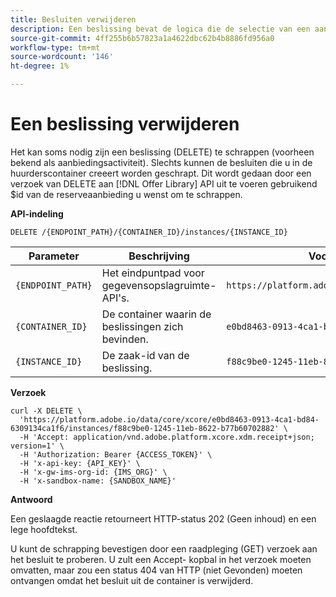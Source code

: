 ```yaml
---
title: Besluiten verwijderen
description: Een beslissing bevat de logica die de selectie van een aanbieding informeert.
source-git-commit: 4ff255b6b57823a1a4622dbc62b4b8886fd956a0
workflow-type: tm+mt
source-wordcount: '146'
ht-degree: 1%

---
```


# Een beslissing verwijderen

Het kan soms nodig zijn een beslissing (DELETE) te schrappen (voorheen bekend als aanbiedingsactiviteit). Slechts kunnen de besluiten die u in de huurderscontainer creeert worden geschrapt. Dit wordt gedaan door een verzoek van DELETE aan [!DNL Offer Library] API uit te voeren gebruikend $id van de reserveaanbieding u wenst om te schrappen.

**API-indeling**

```http
DELETE /{ENDPOINT_PATH}/{CONTAINER_ID}/instances/{INSTANCE_ID}
```

| Parameter | Beschrijving | Voorbeeld |
| --------- | ----------- | ------- |
| `{ENDPOINT_PATH}` | Het eindpuntpad voor gegevensopslagruimte-API&#39;s. | `https://platform.adobe.io/data/core/xcore/` |
| `{CONTAINER_ID}` | De container waarin de beslissingen zich bevinden. | `e0bd8463-0913-4ca1-bd84-6309134ca1f6` |
| `{INSTANCE_ID}` | De zaak-id van de beslissing. | `f88c9be0-1245-11eb-8622-b77b60702882` |

**Verzoek**

```shell
curl -X DELETE \
  'https://platform.adobe.io/data/core/xcore/e0bd8463-0913-4ca1-bd84-6309134ca1f6/instances/f88c9be0-1245-11eb-8622-b77b60702882' \
  -H 'Accept: application/vnd.adobe.platform.xcore.xdm.receipt+json; version=1' \
  -H 'Authorization: Bearer {ACCESS_TOKEN}' \
  -H 'x-api-key: {API_KEY}' \
  -H 'x-gw-ims-org-id: {IMS_ORG}' \
  -H 'x-sandbox-name: {SANDBOX_NAME}'
```

**Antwoord**

Een geslaagde reactie retourneert HTTP-status 202 (Geen inhoud) en een lege hoofdtekst.

U kunt de schrapping bevestigen door een raadpleging (GET) verzoek aan het besluit te proberen. U zult een Accept- kopbal in het verzoek moeten omvatten, maar zou een status 404 van HTTP (niet Gevonden) moeten ontvangen omdat het besluit uit de container is verwijderd.
